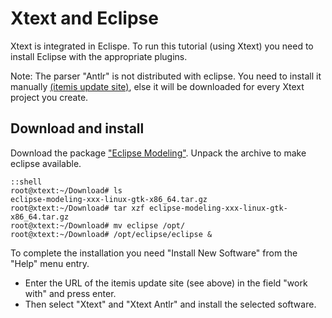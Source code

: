 # Xtext and Eclipse

Xtext is integrated in Eclispe.
To run this tutorial (using Xtext) you need to install Eclipse with the 
appropriate plugins.

Note: The parser "Antlr" is not distributed with eclipse. You need to install
it manually [(itemis update site)](http://download.itemis.de/updates),
else it will be downloaded for every Xtext project you create.


## Download and install

Download the package
["Eclipse Modeling"](http://www.eclipse.org/downloads/packages/).
Unpack the archive to make eclipse available.

    ::shell
    root@xtext:~/Download# ls
    eclipse-modeling-xxx-linux-gtk-x86_64.tar.gz
    root@xtext:~/Download# tar xzf eclipse-modeling-xxx-linux-gtk-x86_64.tar.gz
    root@xtext:~/Download# mv eclipse /opt/
    root@xtext:~/Download# /opt/eclipse/eclipse &


To complete the installation you need "Install New Software" from the
"Help" menu entry. 

 * Enter the URL of the itemis update site (see above)
    in the field "work with" and press enter. 
 * Then select "Xtext" and "Xtext Antlr" and install the selected software.


